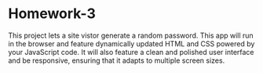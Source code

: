 # Homework-3
This project lets a site vistor generate a random password.
 This app will run in the browser and feature dynamically updated HTML and CSS powered by your JavaScript code. It will also feature a clean and polished user interface and be responsive, ensuring that it adapts to multiple screen sizes.
